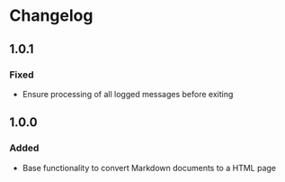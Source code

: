# Changelog

## 1.0.1

### Fixed

- Ensure processing of all logged messages before exiting

## 1.0.0

### Added

- Base functionality to convert Markdown documents to a HTML page
